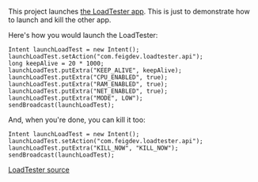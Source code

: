 This project launches [the LoadTester app](https://github.com/emil10001/LoadTester). This is just to demonstrate how to launch and kill the other app. 

Here's how you would launch the LoadTester:

    Intent launchLoadTest = new Intent();
    launchLoadTest.setAction("com.feigdev.loadtester.api");
    long keepAlive = 20 * 1000;
    launchLoadTest.putExtra("KEEP_ALIVE", keepAlive);
    launchLoadTest.putExtra("CPU_ENABLED", true);
    launchLoadTest.putExtra("RAM_ENABLED", true);
    launchLoadTest.putExtra("NET_ENABLED", true);
    launchLoadTest.putExtra("MODE", LOW");
    sendBroadcast(launchLoadTest);

And, when you're done, you can kill it too:

    Intent launchLoadTest = new Intent();
    launchLoadTest.setAction("com.feigdev.loadtester.api");
    launchLoadTest.putExtra("KILL_NOW", "KILL_NOW");
    sendBroadcast(launchLoadTest);

[LoadTester source](https://github.com/emil10001/LoadTester)
